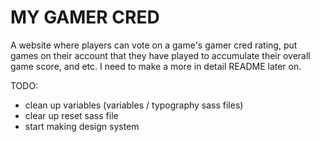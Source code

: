 # MY GAMER CRED
A website where players can vote on a game's gamer cred rating, put games on their account that they have played to accumulate their overall game score, and etc. I need to make a more in detail README later on.

TODO:
- clean up variables (variables / typography sass files)
- clear up reset sass file
- start making design system
